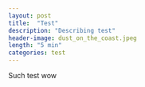 ```yaml
---
layout: post
title:  "Test"
description: "Describing test"
header-image: dust_on_the_coast.jpeg
length: "5 min"
categories: test
---
```


Such test wow